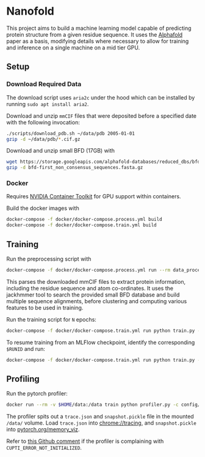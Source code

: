 # Nanofold
This project aims to build a machine learning model capable of predicting protein structure from
a given residue sequence. It uses the [Alphafold](https://www.nature.com/articles/s41586-021-03819-2)
paper as a basis, modifying details where necessary to allow for training and inference on a single
machine on a mid tier GPU.

## Setup
### Download Required Data
The download script uses `aria2c` under the hood which can be installed by running `sudo apt install aria2`.

Download and unzip `mmCIF` files that were deposited before a specified date with the following invocation:
```bash
./scripts/download_pdb.sh ~/data/pdb 2005-01-01
gzip -d ~/data/pdb/*.cif.gz
```

Download and unzip small BFD (17GB) with
```bash
wget https://storage.googleapis.com/alphafold-databases/reduced_dbs/bfd-first_non_consensus_sequences.fasta.gz
gzip -d bfd-first_non_consensus_sequences.fasta.gz
```

### Docker
Requires [NVIDIA Container Toolkit](https://docs.nvidia.com/datacenter/cloud-native/container-toolkit/latest/install-guide.html)
for GPU support within containers.

Build the docker images with
```bash
docker-compose -f docker/docker-compose.process.yml build
docker-compose -f docker/docker-compose.train.yml build
```

## Training
Run the preprocessing script with
```bash
docker-compose -f docker/docker-compose.process.yml run --rm data_processing python preprocess.py -m /data/pdb/ -o /preprocess/ --small_bfd /data/bfd-first_non_consensus_sequences.fasta
```
This parses the downloaded mmCIF files to extract protein information, including the residue sequence and atom co-ordinates.
It uses the jackhmmer tool to search the provided small BFD database and build multiple sequence alignments, before clustering
and computing various features to be used in training.

Run the training script for `N` epochs:
```bash
docker-compose -f docker/docker-compose.train.yml run python train.py -c config/config.json -i /preprocess/features.arrow --mlflow --max-epoch $N
```

To resume training from an MLFlow checkpoint, identify the corresponding `$RUNID` and run:
```bash
docker-compose -f docker/docker-compose.train.yml run python train.py -r $RUNID -i /preprocess/features.arrow --mlflow --max-epoch $N
```

## Profiling
Run the pytorch profiler:
```bash
docker run --rm -v $HOME/data:/data train python profiler.py -c config/config.json -i /preprocess/features.arrow --mode time --mode memory
```
The profiler spits out a `trace.json` and `snapshot.pickle` file in the mounted `/data/` volume.
Load `trace.json` into [chrome://tracing](chrome://tracing/), and `snapshot.pickle` into [pytorch.org/memory_viz](https://pytorch.org/memory_viz).

Refer to [this Github comment](https://github.com/pytorch/pytorch/issues/99615#issuecomment-1827386273) if the profiler is complaining with `CUPTI_ERROR_NOT_INITIALIZED`.
